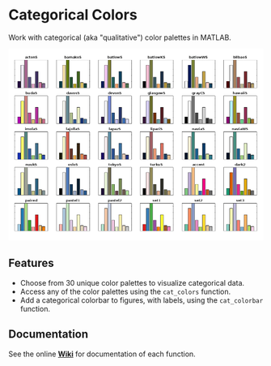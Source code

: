 # Categorical Colors
Work with categorical (aka "qualitative") color palettes in MATLAB.

<img src="Images/all-categorical-color-palettes-large.png" width=700>

## Features
* Choose from 30 unique color palettes to visualize categorical data.
* Access any of the color palettes using the `cat_colors` function.
* Add a categorical colorbar to figures, with labels, using the `cat_colorbar` function.

## Documentation
See the online **[Wiki](https://github.com/weber1158/categorical-colors/wiki/Documentation)** for documentation of each function.